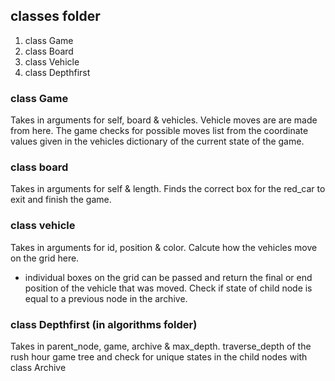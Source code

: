 ## classes folder
1. class Game
2. class Board
3. class Vehicle
4. class Depthfirst

### class Game
Takes in arguments for self, board & vehicles.
Vehicle moves are are made from here.
The game checks for possible moves list from the coordinate values given in the vehicles dictionary of the current state of the game.

### class board
Takes in arguments for self & length.
Finds the correct box for the red_car to exit and finish the game.

### class vehicle
Takes in arguments for id, position & color.
Calcute how the vehicles move on the grid here.
- individual boxes on the grid can be passed and return the final or end position of the vehicle that was moved.
Check if state of child node is equal to a previous node in the archive.

### class Depthfirst (in algorithms folder)
Takes in parent_node, game, archive & max_depth.
traverse_depth of the rush hour game tree and check for unique states in the child nodes with class Archive
